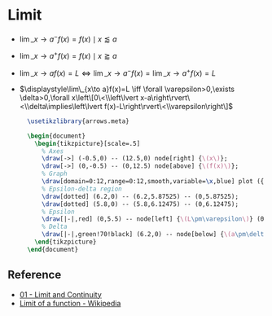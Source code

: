 # Limit

* $\displaystyle\lim\_{x\to a^-}f(x)=f(x)\mid x\lessapprox a$

* $\displaystyle\lim\_{x\to a^+}f(x)=f(x)\mid x\gtrapprox a$

* $\displaystyle\lim\_{x\to a}f(x)=L\iff\lim\_{x\to a^-}f(x)=\lim\_{x\to a^{+}}f(x)=L$

* $\displaystyle\lim\_{x\to a}f(x)=L \iff \forall \varepsilon>0,\exists \delta>0,\forall x\left\[0\<\\left\lvert x-a\right\rvert\<\\delta\implies\left\lvert f(x)-L\right\rvert\<\\varepsilon\right\]$
  
  ````tikz
    \usetikzlibrary{arrows.meta}
  
    \begin{document}
      \begin{tikzpicture}[scale=.5]
    	% Axes
    	\draw[->] (-0.5,0) -- (12.5,0) node[right] {\(x\)};  
    	\draw[->] (0,-0.5) -- (0,12.5) node[above] {\(f(x)\)};
    	% Graph
    	\draw[domain=0:12,range=0:12,smooth,variable=\x,blue] plot ({\x},{(\x^3-18*\x^2+88*\x-96)/32+6});
    	% Epsilon-delta region
    	\draw[dotted] (6.2,0) -- (6.2,5.87525) -- (0,5.87525);
    	\draw[dotted] (5.8,0) -- (5.8,6.12475) -- (0,6.12475);
    	% Epsilon
    	\draw[|-|,red] (0,5.5) -- node[left] {\(L\pm\varepsilon\)} (0,6.5);
    	% Delta
    	\draw[|-|,green!70!black] (6.2,0) -- node[below] {\(a\pm\delta\)} (5.8,0);
      \end{tikzpicture}
    \end{document}
  ````

## Reference

* [01 - Limit and Continuity](../../../../00%20-%20Summary/SCMA104%20-%20System%20of%20Ordinary%20Differential%20Equations%20and%20Applications%20in%20Medical%20Science/01%20-%20Limit%20and%20Continuity.md)
* [Limit of a function - Wikipedia](https://en.wikipedia.org/wiki/Limit_of_a_function)
